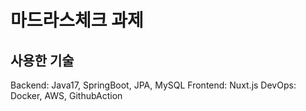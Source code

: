 # 마드라스체크 과제
## 사용한 기술
Backend: Java17, SpringBoot, JPA, MySQL
Frontend: Nuxt.js
DevOps: Docker, AWS, GithubAction

